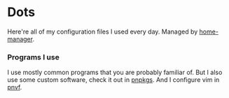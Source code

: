 # Dots

Here're all of my configuration files I used every day. Managed by
[home-manager](https://github.com/nix-community/home-manager).

### Programs I use

I use mostly common programs that you are probably familiar of. But I also use
some custom software, check it out in
[pnpkgs](https://github.com/pniedzwiedzinski/pnpkgs). And I configure vim in
[pnvf](https://github.com/pniedzwiedzinski/pnvf).
